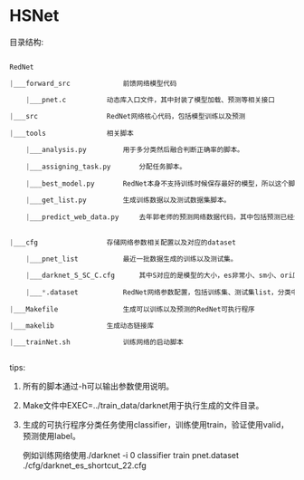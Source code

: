 # HSNet

目录结构:
```python

RedNet

|___forward_src 			前馈网络模型代码

	|___pnet.c			动态库入口文件，其中封装了模型加载、预测等相关接口
	
|___src					RedNet网络核心代码，包括模型训练以及预测
	
|___tools				相关脚本

	|___analysis.py			用于多分类然后融合判断正确率的脚本。
	
	|___assigning_task.py		分配任务脚本。
	
	|___best_model.py		RedNet本身不支持训练时候保存最好的模型，所以这个脚本用来从模型中选择最好的模型。
	
	|___get_list.py			生成训练数据以及测试数据集脚本。
	
	|___predict_web_data.py		去年郭老师的预测网络数据代码，其中包括预测已经生成相应的报告。
	
	
|___cfg			 		存储网络参数相关配置以及对应的dataset

	|___pnet_list			最近一批数据生成的训练以及测试集。
	
	|___darknet_S_SC_C.cfg 		其中S对应的是模型的大小，es非常小、sm小、ori原始、l大，SC对应有无shortcut，C代表分类个数
	
	|___*.dataset			RedNet网络参数配置，包括训练集、测试集list，分类中心，半停阈值等。
	
|___Makefile				生成可以训练以及预测的RedNet可执行程序

|___makelib				生成动态链接库

|___trainNet.sh				训练网络的启动脚本
	
```

tips:
1. 所有的脚本通过-h可以输出参数使用说明。

2. Make文件中EXEC=../train_data/darknet用于执行生成的文件目录。

3. 生成的可执行程序分类任务使用classifier，训练使用train，验证使用valid，预测使用label。

	例如训练网络使用./darknet -i 0 classifier train pnet.dataset ./cfg/darknet_es_shortcut_22.cfg
